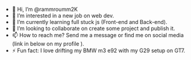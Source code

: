 - 👋 Hi, I’m @rammroumm2K
- 👀 I’m interested in a new job on web dev.
- 🌱 I’m currently learning full stuck js (Front-end and Back-end).
- 💞️ I’m looking to collaborate on create some project and publish it.
- 📫 How to reach me? Send me a message or find me on social media (link in below on my profile ).
- ⚡ Fun fact: I love drifting my BMW m3 e92 with my G29 setup on GT7.

<!---
rammroumm2K/rammroumm2K is a ✨ special ✨ repository because its `README.md` (this file) appears on your GitHub profile.
You can click the Preview link to take a look at your changes.
--->
